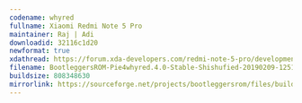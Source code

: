 ```yaml
---
codename: whyred
fullname: Xiaomi Redmi Note 5 Pro
maintainer: Raj | Adi
downloadid: 32116c1d20
newformat: true
xdathread: https://forum.xda-developers.com/redmi-note-5-pro/development/rom-bootleggersrom-4-0-stable-whyred-t3885960
filename: BootleggersROM-Pie4whyred.4.0-Stable-Shishufied-20190209-125111.zip
buildsize: 808348630  
mirrorlink: https://sourceforge.net/projects/bootleggersrom/files/builds/whyred
---
```

